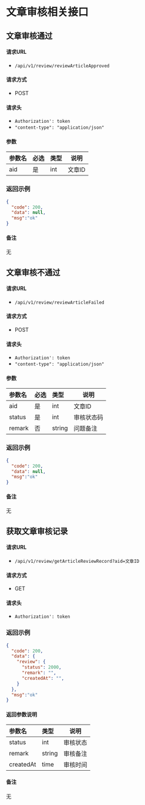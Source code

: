 # 文章审核相关接口

## 文章审核通过

#### 请求URL
- `/api/v1/review/reviewArticleApproved `
  
#### 请求方式
- POST 

####  请求头
- `Authorization': token`
- `"content-type": "application/json"`
  
#### 参数

| 参数名 | 必选 | 类型 | 说明   |
| :----- | :--- | :--- | ------ |
| aid    | 是   | int  | 文章ID |

### 返回示例 

``` json
{
  "code": 200,
  "data": null,
  "msg":"ok"
}
```

#### 备注
无

<!-- ************************ 分隔符 ************************ -->

## 文章审核不通过

#### 请求URL
- `/api/v1/review/reviewArticleFailed `
  
#### 请求方式
- POST 

####  请求头
- `Authorization': token`
- `"content-type": "application/json"`
  
#### 参数

| 参数名 | 必选 | 类型   | 说明       |
| :----- | :--- | :----- | ---------- |
| aid    | 是   | int    | 文章ID     |
| status | 是   | int    | 审核状态码 |
| remark | 否   | string | 问题备注   |

### 返回示例 

``` json
{
  "code": 200,
  "data": null,
  "msg":"ok"
}
```

#### 备注
无

<!-- ************************ 分隔符 ************************ -->

## 获取文章审核记录

#### 请求URL
- `/api/v1/review/getArticleReviewRecord?aid=文章ID `
  
#### 请求方式
- GET 

####  请求头
- `Authorization': token`

### 返回示例 

``` json
{
  "code": 200,
  "data": {
    "review": {
      "status": 2000,
      "remark": "",
      "createdAt": "",
    }
  },
  "msg":"ok"
}
```

#### 返回参数说明 
| 参数名   | 类型   | 说明                                |
| :------- | :----- | ----------------------------------- |
| status | int    | 审核状态 |
| remark     | string | 审核备注                            |
| createdAt  | time   | 审核时间                       |

#### 备注
无